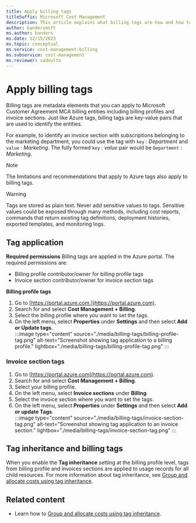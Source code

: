```yaml
---
title: Apply billing tags
titleSuffix: Microsoft Cost Management
description: This article explains what billing tags are how and how to apply them in Cost Management.
author: bandersmsft
ms.author: banders
ms.date: 12/15/2023
ms.topic: conceptual
ms.service: cost-management-billing
ms.subservice: cost-management
ms.reviewer: sadoulta
---
```



# Apply billing tags

Billing tags are metadata elements that you can apply to Microsoft Customer Agreement MCA billing entities including billing profiles and invoice sections. Just like Azure tags, billing tags are key-value pairs that are used to identify the entities.

For example, to identify an invoice section with subscriptions belonging to the marketing department, you could use the tag with `key` : *Department* and `value` : *Marketing*.  The fully formed `key` : *value* pair would be `Department` : *Marketing*.

> [!NOTE]
> The limitations and recommendations that apply to Azure tags also apply to billing tags.

> [!WARNING]
> Tags are stored as plain text. Never add sensitive values to tags. Sensitive values could be exposed through many methods, including cost reports, commands that return existing tag definitions, deployment histories, exported templates, and monitoring logs.

## Tag application

**Required permissions**
Billing tags are applied in the Azure portal. The required permissions are:

- Billing profile contributor/owner for billing profile tags
- Invoice section contributor/owner for invoice section tags

**Billing profile tags**

1. Go to [https://portal.azure.com.](https://portal.azure.com).
1. Search for and select **Cost Management + Billing**.
1. Select the billing profile where you want to set the tags.
1. On the left menu, select **Properties** under **Settings** and then select **Add or Update tags**.  
    :::image type="content" source="./media/billing-tags/billing-profile-tag.png" alt-text="Screenshot showing tag application to a billing profile." lightbox="./media/billing-tags/billing-profile-tag.png" :::

### Invoice section tags

1. Go to [https://portal.azure.com](https://portal.azure.com). 
1. Search for and select **Cost Management + Billing**.
1. Select your billing profile.
1. On the left menu, select **Invoice sections** under **Billing**.
1. Select the invoice section where you want to set the tags.
1. On the left menu, select **Properties** under **Settings** and then select **Add or update Tags**.  
    :::image type="content" source="./media/billing-tags/invoice-section-tag.png" alt-text="Screenshot showing tag application to an invoice section." lightbox="./media/billing-tags/invoice-section-tag.png" :::

## Tag inheritance and billing tags

When you enable the **Tag inheritance** setting at the billing profile level, tags from billing profile and invoices sections are applied to usage records for all child resources. For more information about tag inheritance, see [Group and allocate costs using tag inheritance](enable-tag-inheritance.md).

## Related content

- Learn how to [Group and allocate costs using tag inheritance](enable-tag-inheritance.md).
